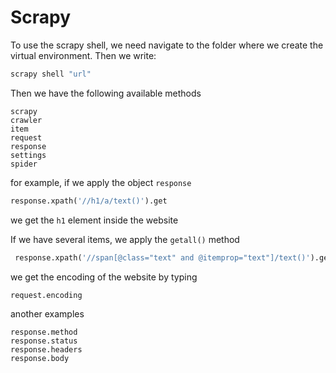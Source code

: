 # Scrapy

To use the scrapy shell, we need navigate to the folder where we create the virtual environment. Then we write:

```python
scrapy shell "url"
```

Then we have the following available methods

```
scrapy
crawler
item
request
response
settings
spider
```

for example, if we apply the object `response`

```python
response.xpath('//h1/a/text()').get
```

we get the `h1` element inside the website

If we have several items, we apply the `getall()` method

```python
 response.xpath('//span[@class="text" and @itemprop="text"]/text()').getall()
```

we get the encoding of the website by typing

```python
request.encoding
```

another examples

```
response.method
response.status
response.headers
response.body


```

